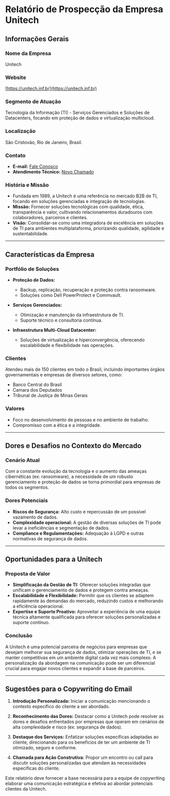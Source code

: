 # Relatório de Prospecção da Empresa Unitech

## Informações Gerais

### Nome da Empresa
Unitech

### Website
[https://unitech.inf.br](https://unitech.inf.br)

### Segmento de Atuação
Tecnologia da Informação (TI) - Serviços Gerenciados e Soluções de Datacenters, focando em proteção de dados e virtualização multicloud.

### Localização
São Cristovão, Rio de Janeiro, Brasil.

### Contato
- **E-mail:** [Fale Conosco](https://unitech.inf.br/contato/)
- **Atendimento Técnico:** [Novo Chamado](https://unitech.inf.br/atendimento-tecnico/)

### História e Missão
- Fundada em 1989, a Unitech é uma referência no mercado B2B de TI, focando em soluções gerenciadas e integração de tecnologias. 
- **Missão:** Fornecer soluções tecnológicas com qualidade, ética, transparência e valor, cultivando relacionamentos duradouros com colaboradores, parceiros e clientes.
- **Visão:** Consolidar-se como uma integradora de excelência em soluções de TI para ambientes multiplataforma, priorizando qualidade, agilidade e sustentabilidade.

---

## Características da Empresa

### Portfólio de Soluções
- **Proteção de Dados:**
  - Backup, replicação, recuperação e proteção contra ransomware.
  - Soluções como Dell PowerProtect e Commvault.

- **Serviços Gerenciados:**
  - Otimização e manutenção da infraestrutura de TI.
  - Suporte técnico e consultoria contínua.

- **Infraestrutura Multi-Cloud Datacenter:**
  - Soluções de virtualização e hiperconvergência, oferecendo escalabilidade e flexibilidade nas operações.

### Clientes
Atendeu mais de 150 clientes em todo o Brasil, incluindo importantes órgãos governamentais e empresas de diversos setores, como:
- Banco Central do Brasil
- Camara dos Deputados
- Tribunal de Justiça de Minas Gerais

### Valores
- Foco no desenvolvimento de pessoas e no ambiente de trabalho.
- Compromisso com a ética e a integridade.

---

## Dores e Desafios no Contexto do Mercado

### Cenário Atual
Com a constante evolução da tecnologia e o aumento das ameaças cibernéticas (ex: ransomware), a necessidade de um robusto gerenciamento e proteção de dados se torna primordial para empresas de todos os segmentos.

### Dores Potenciais
- **Riscos de Segurança:** Alto custo e repercussão de um possível vazamento de dados.
- **Complexidade operacional:** A gestão de diversas soluções de TI pode levar a ineficiências e segmentação de dados.
- **Compliance e Regulamentações:** Adequação à LGPD e outras normativas de segurança de dados.

---

## Oportunidades para a Unitech

### Proposta de Valor
- **Simplificação da Gestão de TI:** Oferecer soluções integradas que unificam o gerenciamento de dados e protegem contra ameaças.
- **Escalabilidade e Flexibilidade:** Permitir que os clientes se adaptem rapidamente às demandas do mercado, reduzindo custos e melhorando a eficiência operacional.
- **Expertise e Suporte Proativo:** Aproveitar a experiência de uma equipe técnica altamente qualificada para oferecer soluções personalizadas e suporte contínuo.

### Conclusão
A Unitech é uma potencial parceira de negócios para empresas que desejam melhorar sua segurança de dados, otimizar operações de TI, e se manter competitivas em um ambiente digital cada vez mais complexo. A personalização da abordagem na comunicação pode ser um diferencial crucial para engajar novos clientes e expandir a base de parceiros.

---

## Sugestões para o Copywriting do Email
   
1. **Introdução Personalizada:** Iniciar a comunicação mencionando o contexto específico do cliente a ser abordado.
   
2. **Reconhecimento das Dores:** Destacar como a Unitech pode resolver as dores e desafios enfrentados por empresas que operam em cenários de alta complexidade e risco (ex: segurança de dados).
   
3. **Destaque dos Serviços:** Enfatizar soluções específicas adaptadas ao cliente, direcionando para os benefícios de ter um ambiente de TI otimizado, seguro e conforme.
   
4. **Chamada para Ação Construtiva:** Propor um encontro ou call para discutir soluções personalizadas que atendam às necessidades específicas do cliente.

Este relatório deve fornecer a base necessária para a equipe de copywriting elaborar uma comunicação estratégica e efetiva ao abordar potenciais clientes da Unitech.